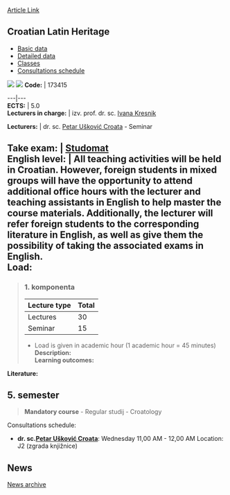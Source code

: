 [Article Link](https://www.fhs.hr/en/course/clh_a)

## Croatian Latin Heritage
  * [Basic data](https://www.fhs.hr/en/course/clh_a#v1id-523754_197822_1_0 "Basic data")
  * [Detailed data](https://www.fhs.hr/en/course/clh_a#v1id-523754_197822_1_1 "Detailed data")
  * [Classes](https://www.fhs.hr/en/course/clh_a#v1id-523754_197822_1_2 "Classes")
  * [Consultations schedule](https://www.fhs.hr/en/course/clh_a#v1id-523754_197822_1_3 "Consultations schedule")


[![](https://www.fhs.hr/img/flags/gif/hr.gif)](https://www.fhs.hr/predmet/hln) [![](https://www.fhs.hr/img/flags/gif/gb.gif)](https://www.fhs.hr/en/course/clh_a)
**Code:** |  173415  
  
---|---  
**ECTS:** |  5.0   
**Lecturers in charge:** |  izv. prof. dr. sc. [Ivana Kresnik](https://www.fhs.hr/staff/ivana.kresnik)   
  
**Lecturers:** |  dr. sc. [Petar Ušković Croata](https://www.fhs.hr/djelatnik/petar.uskovic_croata) - Seminar  
  
**Take exam:** |  [Studomat](http://www.isvu.hr/studomat)  
**English level:** |  All teaching activities will be held in Croatian. However, foreign students in mixed groups will have the opportunity to attend additional office hours with the lecturer and teaching assistants in English to help master the course materials. Additionally, the lecturer will refer foreign students to the corresponding literature in English, as well as give them the possibility of taking the associated exams in English.   
**Load:**  
---  
> ### 1. komponenta
> | Lecture type | Total  
> ---|---  
> Lectures | 30  
> Seminar | 15  
> * Load is given in academic hour (1 academic hour = 45 minutes)   
**Description:**  
> **Learning outcomes:**  

  
**Literature:**  

  
**5. semester**  
---  
> **Mandatory course** - Regular studij - Croatology  
>   
Consultations schedule: 
  * **dr. sc.[Petar Ušković Croata](https://www.fhs.hr/djelatnik/petar.uskovic_croata)**: 
Wednesday 11,00 AM - 12,00 AM
Location: J2 (zgrada knjižnice) 


## News
[News archive](https://www.fhs.hr/en/course/clh_a?@=20xgo#news_113125 "News archive")
